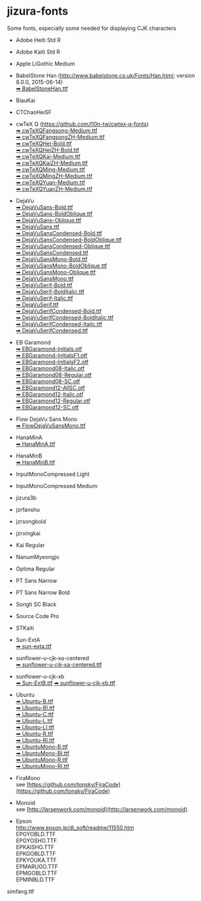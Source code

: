 # jizura-fonts
Some fonts, especially some needed for displaying CJK characters




* Adobe Heiti Std R
* Adobe Kaiti Std R
* Apple LiGothic Medium
* BabelStone Han (http://www.babelstone.co.uk/Fonts/Han.html; version 8.0.0, 2015-06-14)<br>
  [➡&nbsp;BabelStoneHan.ttf](https://github.com/loveencounterflow/jizura-fonts/raw/master/fonts/BabelStoneHan.ttf)

* BiauKai

* CTChaoHeiSF

* cwTeX Q (https://github.com/l10n-tw/cwtex-q-fonts)<br>
  [➡&nbsp;cwTeXQFangsong-Medium.ttf](https://github.com/loveencounterflow/jizura-fonts/raw/master/fonts/cwTeXQFangsong-Medium.ttf)<br>
  [➡&nbsp;cwTeXQFangsongZH-Medium.ttf](https://github.com/loveencounterflow/jizura-fonts/raw/master/fonts/cwTeXQFangsongZH-Medium.ttf)<br>
  [➡&nbsp;cwTeXQHei-Bold.ttf](https://github.com/loveencounterflow/jizura-fonts/raw/master/fonts/cwTeXQHei-Bold.ttf)<br>
  [➡&nbsp;cwTeXQHeiZH-Bold.ttf](https://github.com/loveencounterflow/jizura-fonts/raw/master/fonts/cwTeXQHeiZH-Bold.ttf)<br>
  [➡&nbsp;cwTeXQKai-Medium.ttf](https://github.com/loveencounterflow/jizura-fonts/raw/master/fonts/cwTeXQKai-Medium.ttf)<br>
  [➡&nbsp;cwTeXQKaiZH-Medium.ttf](https://github.com/loveencounterflow/jizura-fonts/raw/master/fonts/cwTeXQKaiZH-Medium.ttf)<br>
  [➡&nbsp;cwTeXQMing-Medium.ttf](https://github.com/loveencounterflow/jizura-fonts/raw/master/fonts/cwTeXQMing-Medium.ttf)<br>
  [➡&nbsp;cwTeXQMingZH-Medium.ttf](https://github.com/loveencounterflow/jizura-fonts/raw/master/fonts/cwTeXQMingZH-Medium.ttf)<br>
  [➡&nbsp;cwTeXQYuan-Medium.ttf](https://github.com/loveencounterflow/jizura-fonts/raw/master/fonts/cwTeXQYuan-Medium.ttf)<br>
  [➡&nbsp;cwTeXQYuanZH-Medium.ttf](https://github.com/loveencounterflow/jizura-fonts/raw/master/fonts/cwTeXQYuanZH-Medium.ttf)

* DejaVu<br>
  [➡&nbsp;DejaVuSans-Bold.ttf](https://github.com/loveencounterflow/jizura-fonts/raw/master/fonts/DejaVuSans-Bold.ttf)<br>
  [➡&nbsp;DejaVuSans-BoldOblique.ttf](https://github.com/loveencounterflow/jizura-fonts/raw/master/fonts/DejaVuSans-BoldOblique.ttf)<br>
  [➡&nbsp;DejaVuSans-Oblique.ttf](https://github.com/loveencounterflow/jizura-fonts/raw/master/fonts/DejaVuSans-Oblique.ttf)<br>
  [➡&nbsp;DejaVuSans.ttf](https://github.com/loveencounterflow/jizura-fonts/raw/master/fonts/DejaVuSans.ttf)<br>
  [➡&nbsp;DejaVuSansCondensed-Bold.ttf](https://github.com/loveencounterflow/jizura-fonts/raw/master/fonts/DejaVuSansCondensed-Bold.ttf)<br>
  [➡&nbsp;DejaVuSansCondensed-BoldOblique.ttf](https://github.com/loveencounterflow/jizura-fonts/raw/master/fonts/DejaVuSansCondensed-BoldOblique.ttf)<br>
  [➡&nbsp;DejaVuSansCondensed-Oblique.ttf](https://github.com/loveencounterflow/jizura-fonts/raw/master/fonts/DejaVuSansCondensed-Oblique.ttf)<br>
  [➡&nbsp;DejaVuSansCondensed.ttf](https://github.com/loveencounterflow/jizura-fonts/raw/master/fonts/DejaVuSansCondensed.ttf)<br>
  [➡&nbsp;DejaVuSansMono-Bold.ttf](https://github.com/loveencounterflow/jizura-fonts/raw/master/fonts/DejaVuSansMono-Bold.ttf)<br>
  [➡&nbsp;DejaVuSansMono-BoldOblique.ttf](https://github.com/loveencounterflow/jizura-fonts/raw/master/fonts/DejaVuSansMono-BoldOblique.ttf)<br>
  [➡&nbsp;DejaVuSansMono-Oblique.ttf](https://github.com/loveencounterflow/jizura-fonts/raw/master/fonts/DejaVuSansMono-Oblique.ttf)<br>
  [➡&nbsp;DejaVuSansMono.ttf](https://github.com/loveencounterflow/jizura-fonts/raw/master/fonts/DejaVuSansMono.ttf)<br>
  [➡&nbsp;DejaVuSerif-Bold.ttf](https://github.com/loveencounterflow/jizura-fonts/raw/master/fonts/DejaVuSerif-Bold.ttf)<br>
  [➡&nbsp;DejaVuSerif-BoldItalic.ttf](https://github.com/loveencounterflow/jizura-fonts/raw/master/fonts/DejaVuSerif-BoldItalic.ttf)<br>
  [➡&nbsp;DejaVuSerif-Italic.ttf](https://github.com/loveencounterflow/jizura-fonts/raw/master/fonts/DejaVuSerif-Italic.ttf)<br>
  [➡&nbsp;DejaVuSerif.ttf](https://github.com/loveencounterflow/jizura-fonts/raw/master/fonts/DejaVuSerif.ttf)<br>
  [➡&nbsp;DejaVuSerifCondensed-Bold.ttf](https://github.com/loveencounterflow/jizura-fonts/raw/master/fonts/DejaVuSerifCondensed-Bold.ttf)<br>
  [➡&nbsp;DejaVuSerifCondensed-BoldItalic.ttf](https://github.com/loveencounterflow/jizura-fonts/raw/master/fonts/DejaVuSerifCondensed-BoldItalic.ttf)<br>
  [➡&nbsp;DejaVuSerifCondensed-Italic.ttf](https://github.com/loveencounterflow/jizura-fonts/raw/master/fonts/DejaVuSerifCondensed-Italic.ttf)<br>
  [➡&nbsp;DejaVuSerifCondensed.ttf](https://github.com/loveencounterflow/jizura-fonts/raw/master/fonts/DejaVuSerifCondensed.ttf)

* EB Garamond<br>
  [➡&nbsp;EBGaramond-Initials.otf](https://github.com/loveencounterflow/jizura-fonts/raw/master/fonts/EBGaramond-Initials.otf)<br>
  [➡&nbsp;EBGaramond-InitialsF1.otf](https://github.com/loveencounterflow/jizura-fonts/raw/master/fonts/EBGaramond-InitialsF1.otf)<br>
  [➡&nbsp;EBGaramond-InitialsF2.otf](https://github.com/loveencounterflow/jizura-fonts/raw/master/fonts/EBGaramond-InitialsF2.otf)<br>
  [➡&nbsp;EBGaramond08-Italic.otf](https://github.com/loveencounterflow/jizura-fonts/raw/master/fonts/EBGaramond08-Italic.otf)<br>
  [➡&nbsp;EBGaramond08-Regular.otf](https://github.com/loveencounterflow/jizura-fonts/raw/master/fonts/EBGaramond08-Regular.otf)<br>
  [➡&nbsp;EBGaramond08-SC.otf](https://github.com/loveencounterflow/jizura-fonts/raw/master/fonts/EBGaramond08-SC.otf)<br>
  [➡&nbsp;EBGaramond12-AllSC.otf](https://github.com/loveencounterflow/jizura-fonts/raw/master/fonts/EBGaramond12-AllSC.otf)<br>
  [➡&nbsp;EBGaramond12-Italic.otf](https://github.com/loveencounterflow/jizura-fonts/raw/master/fonts/EBGaramond12-Italic.otf)<br>
  [➡&nbsp;EBGaramond12-Regular.otf](https://github.com/loveencounterflow/jizura-fonts/raw/master/fonts/EBGaramond12-Regular.otf)<br>
  [➡&nbsp;EBGaramond12-SC.otf](https://github.com/loveencounterflow/jizura-fonts/raw/master/fonts/EBGaramond12-SC.otf)

* Flow DejaVu Sans Mono<br>
  [➡&nbsp;FlowDejaVuSansMono.ttf](https://github.com/loveencounterflow/jizura-fonts/raw/master/fonts/FlowDejaVuSansMono.ttf)

* HanaMinA<br>
  [➡&nbsp;HanaMinA.ttf](https://github.com/loveencounterflow/jizura-fonts/raw/master/fonts/HanaMinA.ttf)

* HanaMinB<br>
  [➡&nbsp;HanaMinB.ttf](https://github.com/loveencounterflow/jizura-fonts/raw/master/fonts/HanaMinB.ttf)

* InputMonoCompressed Light
* InputMonoCompressed Medium
* jizura3b
* jzrfanshu
* jzrsongbold
* jzrxingkai
* Kai Regular
* NanumMyeongjo
* Optima Regular
* PT Sans Narrow
* PT Sans Narrow Bold
* Songti SC Black
* Source Code Pro
* STKaiti

* Sun-ExtA<br>
  [➡&nbsp;sun-exta.ttf](https://github.com/loveencounterflow/jizura-fonts/raw/master/fonts/sun-exta.ttf)

* sunflower-u-cjk-xa-centered<br>
  [➡&nbsp;sunflower-u-cjk-xa-centered.ttf](https://github.com/loveencounterflow/jizura-fonts/raw/master/fonts/sunflower-u-cjk-xa-centered.ttf)

* sunflower-u-cjk-xb<br>
  [➡&nbsp;Sun-ExtB.ttf](https://github.com/loveencounterflow/jizura-fonts/raw/master/fonts/Sun-ExtB.ttf)
  [➡&nbsp;sunflower-u-cjk-xb.ttf](https://github.com/loveencounterflow/jizura-fonts/raw/master/fonts/sunflower-u-cjk-xb.ttf)

* Ubuntu<br>
  [➡&nbsp;Ubuntu-B.ttf](https://github.com/loveencounterflow/jizura-fonts/raw/master/fonts/Ubuntu-B.ttf)<br>
  [➡&nbsp;Ubuntu-BI.ttf](https://github.com/loveencounterflow/jizura-fonts/raw/master/fonts/Ubuntu-BI.ttf)<br>
  [➡&nbsp;Ubuntu-C.ttf](https://github.com/loveencounterflow/jizura-fonts/raw/master/fonts/Ubuntu-C.ttf)<br>
  [➡&nbsp;Ubuntu-L.ttf](https://github.com/loveencounterflow/jizura-fonts/raw/master/fonts/Ubuntu-L.ttf)<br>
  [➡&nbsp;Ubuntu-LI.ttf](https://github.com/loveencounterflow/jizura-fonts/raw/master/fonts/Ubuntu-LI.ttf)<br>
  [➡&nbsp;Ubuntu-R.ttf](https://github.com/loveencounterflow/jizura-fonts/raw/master/fonts/Ubuntu-R.ttf)<br>
  [➡&nbsp;Ubuntu-RI.ttf](https://github.com/loveencounterflow/jizura-fonts/raw/master/fonts/Ubuntu-RI.ttf)<br>
  [➡&nbsp;UbuntuMono-B.ttf](https://github.com/loveencounterflow/jizura-fonts/raw/master/fonts/UbuntuMono-B.ttf)<br>
  [➡&nbsp;UbuntuMono-BI.ttf](https://github.com/loveencounterflow/jizura-fonts/raw/master/fonts/UbuntuMono-BI.ttf)<br>
  [➡&nbsp;UbuntuMono-R.ttf](https://github.com/loveencounterflow/jizura-fonts/raw/master/fonts/UbuntuMono-R.ttf)<br>
  [➡&nbsp;UbuntuMono-RI.ttf](https://github.com/loveencounterflow/jizura-fonts/raw/master/fonts/UbuntuMono-RI.ttf)

* FiraMono<br>
  see [https://github.com/tonsky/FiraCode](https://github.com/tonsky/FiraCode)

* Monoid<br>
  see [http://larsenwork.com/monoid](http://larsenwork.com/monoid)

* Epson<br>
  http://www.epson.jp/dl_soft/readme/11550.htm<br>
  EPGYOBLD.TTF<br>
  EPGYOSHO.TTF<br>
  EPKAISHO.TTF<br>
  EPKGOBLD.TTF<br>
  EPKYOUKA.TTF<br>
  EPMARUGO.TTF<br>
  EPMGOBLD.TTF<br>
  EPMINBLD.TTF


simfang.ttf

